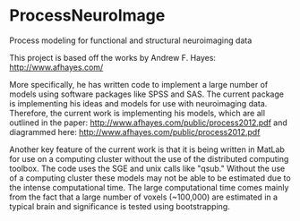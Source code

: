 ProcessNeuroImage
=================

Process modeling for functional and structural neuroimaging data

This project is based off the works by Andrew F. Hayes:
http://www.afhayes.com/

More specifically, he has written code to implement a large number of models using software packages like SPSS and SAS. The current package is implementing his ideas and models for use with neuroimaging data. Therefore, the current work is implementing his models, which are all outlined in the paper: http://www.afhayes.com/public/process2012.pdf and diagrammed here: http://www.afhayes.com/public/process2012.pdf

Another key feature of the current work is that it is being written in MatLab for use on a computing cluster without the use of the distributed computing toolbox. The code uses the SGE and unix calls like "qsub." Without the use of a computing cluster these models may not be able to be estimated due to the intense computational time. The large computational time comes mainly from the fact that a large number of voxels (~100,000) are estimated in a typical brain and significance is tested using bootstrapping.